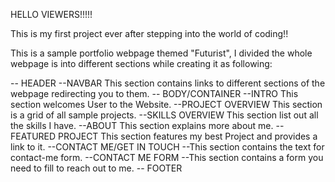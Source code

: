HELLO VIEWERS!!!!!

This is my first project ever after stepping into the world of coding!!

This is a sample portfolio webpage themed "Futurist", I divided the whole webpage is into different sections while creating it as following:

-- HEADER
    --NAVBAR
        This section contains links to different sections of the webpage redirecting you to them.
-- BODY/CONTAINER
    --INTRO 
        This section welcomes User to the Website.
    --PROJECT OVERVIEW
        This section is a grid of all sample projects.
    --SKILLS OVERVIEW
        This section list out all the skills I have.
    --ABOUT
        This section explains more about me.
    --FEATURED PROJECT
        This section features my best Project and provides a link to it.
    --CONTACT ME/GET IN TOUCH
        --This section contains the text for contact-me form.
    --CONTACT ME FORM
        --This section contains a form you need to fill to reach out to me.
-- FOOTER
